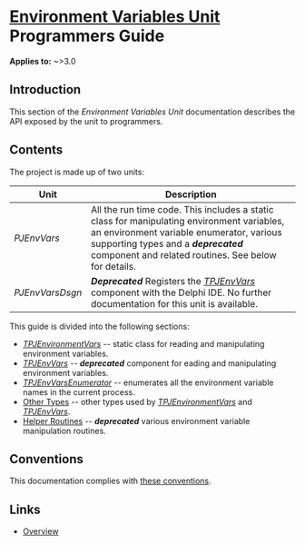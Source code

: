 # [Environment Variables Unit](../index.md) Programmers Guide

**Applies to:** ~>3.0

## Introduction

This section of the _Environment Variables Unit_ documentation describes the API exposed by the unit to programmers.

## Contents

The project is made up of two units:

| Unit | Description |
|------|-------------|
| _PJEnvVars_ | All the run time code. This includes a static class for manipulating environment variables, an environment variable enumerator, various supporting types and a ***deprecated*** component and related routines. See below for details. |
| _PJEnvVarsDsgn_ | ***Deprecated*** Registers the [_TPJEnvVars_](./API/TPJEnvVars.md) component  with the Delphi IDE. No further documentation for this unit is available. |

This guide is divided into the following sections:

* [_TPJEnvironmentVars_](./API/TPJEnvironmentVars.md) -- static class for reading and manipulating environment variables.
* [_TPJEnvVars_](./API/TPJEnvVars.md) -- ***deprecated*** component for eading and manipulating environment variables.
* [_TPJEnvVarsEnumerator_](./API/TPJEnvVarsEnumerator.md) -- enumerates all the environment variable names in the current process.
* [Other Types](./API/Types.md) -- other types used by [_TPJEnvironmentVars_](./API/TPJEnvironmentVars.md) and [_TPJEnvVars_](./API/TPJEnvVars.md).
* [Helper Routines](./API/Routines.md) -- ***deprecated*** various environment variable manipulation routines.

## Conventions

This documentation complies with [these conventions](../../common/conventions.md).

## Links

* [Overview](./Overview.md)
